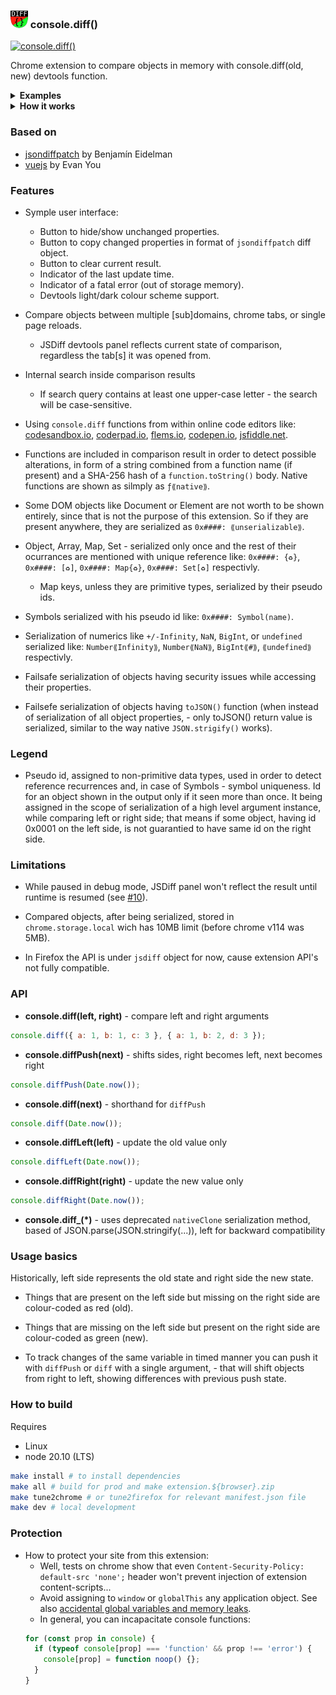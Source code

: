 ### ![](./bundle/img/panel-icon28.png) console.diff()

[![console.diff()](https://storage.googleapis.com/web-dev-uploads/image/WlD8wC6g8khYWPJUsQceQkhXSlv1/tbyBjqi7Zu733AAKA5n4.png)](https://chrome.google.com/webstore/detail/jsdiff-devtool/iefeamoljhdcpigpnpggeiiabpnpgonb)

Chrome extension to compare objects in memory with console.diff(old, new) devtools function.

<details>
  <summary> <strong>Examples</strong> </summary>

- Comparing two objects
  ![screenshot](./doc/screenshot-01.png)

- Tracking changes in localStorage (unchanged are hidden)
  ![screenshot](./doc/screenshot-02.png)

</details>
<details>
  <summary> <strong>How it works</strong> </summary>

- Chrome mv3
  ![screenshot](./doc/design.chrome.png)
- Firefox
  ![screenshot](./doc/design.firefox.png)

</details>

### Based on

- [jsondiffpatch](https://github.com/benjamine/jsondiffpatch) by Benjamín Eidelman
- [vuejs](https://github.com/vuejs) by Evan You

### Features

- Symple user interface:

  - Button to hide/show unchanged properties.
  - Button to copy changed properties in format of `jsondiffpatch` diff object.
  - Button to clear current result.
  - Indicator of the last update time.
  - Indicator of a fatal error (out of storage memory).
  - Devtools light/dark colour scheme support.

- Compare objects between multiple [sub]domains, chrome tabs, or single page reloads.

  - JSDiff devtools panel reflects current state of comparison, regardless the tab[s] it was opened from.

- Internal search inside comparison results

  - If search query contains at least one upper-case letter - the search will be case-sensitive.

- Using `console.diff` functions from within online code editors like: [codesandbox.io](https://codesandbox.io), [coderpad.io](https://coderpad.io), [flems.io](https://flems.io), [codepen.io](https://codepen.io), [jsfiddle.net](https://jsfiddle.net).

- Functions are included in comparison result in order to detect possible alterations, in form of a string combined from a function name (if present) and a SHA-256 hash of a `function.toString()` body. Native functions are shown as silmply as `ƒ⟪native⟫`.

- Some DOM objects like Document or Element are not worth to be shown entirely, since that is not the purpose of this extension. So if they are present anywhere, they are serialized as `0x####: ⟪unserializable⟫`.

- Object, Array, Map, Set - serialized only once and the rest of their ocurrances are mentioned with unique reference like: `0x####: {♻️}`, `0x####: [♻️]`, `0x####: Map{♻️}`, `0x####: Set[♻️]` respectivly.

  - Map keys, unless they are primitive types, serialized by their pseudo ids.

- Symbols serialized with his pseudo id like: `0x####: Symbol(name)`.

- Serialization of numerics like `+/-Infinity`, `NaN`, `BigInt`, or `undefined` serialized like: `Number⟪Infinity⟫`, `Number⟪NaN⟫`, `BigInt⟪#⟫`, `⟪undefined⟫` respectivly.

- Failsafe serialization of objects having security issues while accessing their properties.

- Failsefe serialization of objects having `toJSON()` function (when instead of serialization of all object properties, - only toJSON() return value is serialized, similar to the way native `JSON.strigify()` works).

### Legend

- Pseudo id, assigned to non-primitive data types, used in order to detect reference recurrences and, in case of Symbols - symbol uniqueness. Id for an object shown in the output only if it seen more than once. It being assigned in the scope of serialization of a high level argument instance, while comparing left or right side; that means if some object, having id 0x0001 on the left side, is not guarantied to have same id on the right side.

### Limitations

- While paused in debug mode, JSDiff panel won't reflect the result until runtime is resumed (see [#10][i10]).

[i10]: https://github.com/zendive/jsdiff/issues/10

- Compared objects, after being serialized, stored in `chrome.storage.local` wich has 10MB limit (before chrome v114 was 5MB).

- In Firefox the API is under `jsdiff` object for now, cause extension API's not fully compatible.

### API

- **console.diff(left, right)** - compare left and right arguments

```javascript
console.diff({ a: 1, b: 1, c: 3 }, { a: 1, b: 2, d: 3 });
```

- **console.diffPush(next)** - shifts sides, right becomes left, next becomes right

```javascript
console.diffPush(Date.now());
```

- **console.diff(next)** - shorthand for `diffPush`

```javascript
console.diff(Date.now());
```

- **console.diffLeft(left)** - update the old value only

```javascript
console.diffLeft(Date.now());
```

- **console.diffRight(right)** - update the new value only

```javascript
console.diffRight(Date.now());
```

- **console.diff\_(\*)** - uses deprecated `nativeClone` serialization method, based of JSON.parse(JSON.stringify(...)), left for backward compatibility

### Usage basics

Historically, left side represents the old state and right side the new state.

- Things that are present on the left side but missing on the right side are colour-coded as red (old).

- Things that are missing on the left side but present on the right side are colour-coded as green (new).

- To track changes of the same variable in timed manner you can push it with `diffPush` or `diff` with a single argument, - that will shift objects from right to left, showing differences with previous push state.

### How to build

Requires

- Linux
- node 20.10 (LTS)

```sh
make install # to install dependencies
make all # build for prod and make extension.${browser}.zip
make tune2chrome # or tune2firefox for relevant manifest.json file
make dev # local development
```

### Protection

- How to protect your site from this extension:
  - Well, tests on chrome show that even `Content-Security-Policy: default-src 'none';` header won't prevent injection of extension content-scripts...
  - Avoid assigning to `window` or `globalThis` any application object.
    See also [accidental global variables and memory leaks](https://www.tutorialspoint.com/explain-in-detail-about-memory-leaks-in-javascript).
  - In general, you can incapacitate console functions:
  ```js
  for (const prop in console) {
    if (typeof console[prop] === 'function' && prop !== 'error') {
      console[prop] = function noop() {};
    }
  }
  ```
